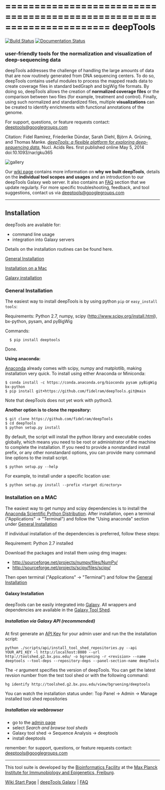 ======================================================================
deepTools
======================================================================
[![Build Status](https://travis-ci.org/fidelram/deepTools.svg)](https://travis-ci.org/fidelram/deepTools) [![Documentation Status](https://readthedocs.org/projects/deeptools/badge/)](http://deeptools.readthedocs.org/)

### user-friendly tools for the normalization and visualization of deep-sequencing data

deepTools addresses the challenge of handling the large amounts of data 
that are now routinely generated from DNA sequencing centers. To do so, deepTools contains useful modules to process the mapped reads data to create coverage files in standard bedGraph and bigWig file formats. By doing so, deepTools allows the creation of **normalized coverage files** or the comparison between two files (for example, treatment and control). Finally, using such normalized and standardized files, multiple
**visualizations** can be created to identify enrichments with
functional annotations of the genome.

For support, questions, or feature requests contact: deeptools@googlegroups.com

Citation: Fidel Ramírez, Friederike Dündar, Sarah Diehl, Björn A. Grüning, and Thomas Manke. [_deepTools: a flexible platform for exploring deep-sequencing data._](http://nar.oxfordjournals.org/content/early/2014/05/05/nar.gku365.abstract) Nucl. Acids Res. first published online May 5, 2014 doi:10.1093/nar/gku365

![gallery](https://raw.github.com/fidelram/deepTools/master/examples/collage.png)

Our [wiki page](https://github.com/fidelram/deepTools/wiki) contains more information on **why we built deepTools**, details on the **individual tool scopes and usages** and an introduction to our deepTools Galaxy web server. It also contains an [FAQ][] section that we update regularly. For more specific troubleshooting, feedback, and tool suggestions, contact us via deeptools@googlegroups.com


-------------------------------------------------------------------------------------------------------------------

<a name="installation"/></a>
Installation
---------------

deepTools are available for:

* command line usage
* integration into Galaxy servers

Details on the installation routines can be found here.

[General Installation](#general)

[Installation on a Mac](#mac)

[Galaxy installation](#galaxy)


<a name="general"/></a>
### General Installation

The easiest way to install deepTools is by using python `pip` or `easy_install tools`:

Requirements: Python 2.7, numpy, scipy (http://www.scipy.org/install.html), bx-python, pysam, and pyBigWig

Commands:

      $ pip install deeptools
Done.


__Using anaconda:__

[Anaconda](https://www.continuum.io/downloads) already comes with scipy, numpy and matplotlib, making installation very quick. To install using either Anaconda or Miniconda:

    $ conda install -c https://conda.anaconda.org/bioconda pysam pyBigWig bx-python
    $ pip install git+https://github.com/fidelram/deepTools.git@main

Note that deepTools does not yet work with python3.

__Another option is to clone the repository:__
	
	$ git clone https://github.com/fidelram/deepTools
	$ cd deepTools
	$ python setup.py install
	
By default, the script will install the python library and executable
codes globally, which means you need to be root or administrator of
the machine to complete the installation. If you need to
provide a nonstandard install prefix, or any other nonstandard
options, you can provide many command line options to the install
script.

	$ python setup.py --help

For example, to install under a specific location use:

	$ python setup.py install --prefix <target directory>

<a name="mac"></a>
### Installation on a MAC

The easiest way to get numpy and scipy dependencies is to install the
[Anaconda Scientific Python Distribution][]. After installation, open
a terminal ("Applications" → "Terminal") and follow the "Using anaconda" section under [General Installation](#general)
  	   
If individual installation of the dependencies is preferred, follow 
these steps:

Requirement: Python 2.7 installed

Download the packages and install them using dmg images:
- http://sourceforge.net/projects/numpy/files/NumPy/
- http://sourceforge.net/projects/scipy/files/scipy/

Then open terminal ("Applications" → "Terminal")
and follow the [General Installation](#general)


<a name="trouble"/></a>

<a name="galaxy"/></a>
#### Galaxy Installation

deepTools can be easily integrated into [Galaxy](http://galaxyproject.org). All wrappers and dependencies are 
available in the [Galaxy Tool Shed](http://toolshed.g2.bx.psu.edu/view/bgruening/deeptools).


##### Installation via Galaxy API (recommended)

At first generate an [API Key](http://wiki.galaxyproject.org/Admin/API#Generate_the_Admin_Account_API_Key) for your admin 
user and run the the installation script:

	python ./scripts/api/install_tool_shed_repositories.py --api YOUR_API_KEY -l http://localhost:8080 --url http://toolshed.g2.bx.psu.edu/ -o bgruening -r <revision> --name deeptools --tool-deps --repository-deps --panel-section-name deepTools

The -r argument specifies the version of deepTools. You can get the latest revsion number from the test tool shed or with the following command:

	hg identify http://toolshed.g2.bx.psu.edu/view/bgruening/deeptools

You can watch the installation status under: Top Panel → Admin → Manage installed tool shed repositories


##### Installation via webbrowser

- go to the [admin page](http://localhost:8080/admin)
- select *Search and browse tool sheds*
- Galaxy tool shed → Sequence Analysis → deeptools
- install deeptools

remember: for support, questions, or feature requests contact: deeptools@googlegroups.com

------------------------------------
[BAM]: https://docs.google.com/document/d/1Iv9QnuRYWCtV_UCi4xoXxEfmSZYQNyYJPNsFHnvv9C0/edit?usp=sharing "binary version of a SAM file; contains all information about aligned reads"
[SAM]: https://docs.google.com/document/d/1Iv9QnuRYWCtV_UCi4xoXxEfmSZYQNyYJPNsFHnvv9C0/edit?usp=sharing "text file containing all information about aligned reads"
[bigWig]: https://docs.google.com/document/d/1Iv9QnuRYWCtV_UCi4xoXxEfmSZYQNyYJPNsFHnvv9C0/edit?usp=sharing "binary version of a bedGraph file; contains genomic intervals and corresponding scores, e.g. average read numbers per 50 bp"
[bedGraph]: https://docs.google.com/document/d/1Iv9QnuRYWCtV_UCi4xoXxEfmSZYQNyYJPNsFHnvv9C0/edit?usp=sharing "text file that contains genomic intervals and corresponding scores, e.g. average read numbers per 50 bp"
[FASTQ]: https://docs.google.com/document/d/1Iv9QnuRYWCtV_UCi4xoXxEfmSZYQNyYJPNsFHnvv9C0/edit?usp=sharing "text file of raw reads (almost straight out of the sequencer)"

[bamCorrelate]: https://github.com/fidelram/deepTools/wiki/QC#wiki-bamCorrelate
[bamFingerprint]: https://github.com/fidelram/deepTools/wiki/QC#wiki-bamFingerprint
[computeGCBias]: https://github.com/fidelram/deepTools/wiki/QC#wiki-computeGCbias
[bamCoverage]: https://github.com/fidelram/deepTools/wiki/Normalizations#wiki-bamCoverage
[bamCompare]: https://github.com/fidelram/deepTools/wiki/Normalizations#wiki-bamCompare
[computeMatrix]: https://github.com/fidelram/deepTools/wiki/Visualizations
[plotHeatmap]: https://github.com/fidelram/deepTools/wiki/Visualizations
[plotProfile]: https://github.com/fidelram/deepTools/wiki/Visualizations
[FAQ]: https://github.com/fidelram/deepTools/wiki/FAQ

[Benjamini and Speed]: http://nar.oxfordjournals.org/content/40/10/e72 "Nucleic Acids Research (2012)"
[Diaz et al.]: http://www.degruyter.com/view/j/sagmb.2012.11.issue-3/1544-6115.1750/1544-6115.1750.xml "Stat. Appl. Gen. Mol. Biol. (2012)"
[Anaconda Scientific Python Distribution]: https://store.continuum.io/cshop/anaconda/

This tool suite is developed by the [Bioinformatics Facility](http://www1.ie-freiburg.mpg.de/bioinformaticsfac) at the [Max Planck Institute for Immunobiology and Epigenetics, Freiburg](http://www1.ie-freiburg.mpg.de/).

[Wiki Start Page](https://github.com/fidelram/deepTools/wiki) | [deepTools Galaxy](http://deeptools.ie-freiburg.mpg.de) | [FAQ](https://github.com/fidelram/deepTools/wiki/FAQ)
